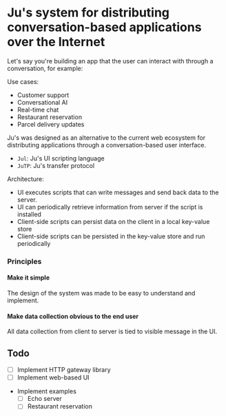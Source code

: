 # Ju's system for distributing conversation-based applications over the Internet

Let's say you're building an app that the user can interact with through a conversation, for example:

Use cases:
- Customer support
- Conversational AI
- Real-time chat
- Restaurant reservation
- Parcel delivery updates

Ju's was designed as an alternative to the current web ecosystem for 
distributing applications through a conversation-based user interface.

- `Jul`: Ju's UI scripting language
- `JuTP`: Ju's transfer protocol

Architecture:
- UI executes scripts that can write messages and send back data to the server.
- UI can periodically retrieve information from server if the script is installed
- Client-side scripts can persist data on the client in a local key-value store
- Client-side scripts can be persisted in the key-value store and run periodically

### Principles

#### Make it simple
The design of the system was made to be easy to understand and implement.

#### Make data collection obvious to the end user
All data collection from client to server is tied to visible message in the UI.

## Todo

- [ ] Implement HTTP gateway library
- [ ] Implement web-based UI

- Implement examples
    - [ ] Echo server
    - [ ] Restaurant reservation
